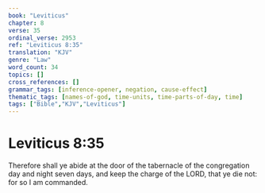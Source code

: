 ```yaml
---
book: "Leviticus"
chapter: 8
verse: 35
ordinal_verse: 2953
ref: "Leviticus 8:35"
translation: "KJV"
genre: "Law"
word_count: 34
topics: []
cross_references: []
grammar_tags: [inference-opener, negation, cause-effect]
thematic_tags: [names-of-god, time-units, time-parts-of-day, time]
tags: ["Bible","KJV","Leviticus"]
---
```


# Leviticus 8:35

Therefore shall ye abide at the door of the tabernacle of the congregation day and night seven days, and keep the charge of the LORD, that ye die not: for so I am commanded.
